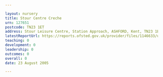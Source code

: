 ```yaml
---

layout: nursery
title: Stour Centre Creche
urn: 127651
postcode: TN23 1ET
address: Stour Leisure Centre, Station Approach, ASHFORD, Kent, TN23 1ET
latestReportUrl: https://reports.ofsted.gov.uk/provider/files/1146633/urn/127651.pdf
teaching: 0
development: 0
leadership: 0
outcomes: 0
overall: 0
date: 23 August 2005

---
```

